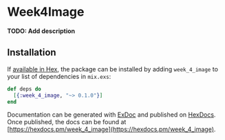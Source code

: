 # Week4Image

**TODO: Add description**

## Installation

If [available in Hex](https://hex.pm/docs/publish), the package can be installed
by adding `week_4_image` to your list of dependencies in `mix.exs`:

```elixir
def deps do
  [{:week_4_image, "~> 0.1.0"}]
end
```

Documentation can be generated with [ExDoc](https://github.com/elixir-lang/ex_doc)
and published on [HexDocs](https://hexdocs.pm). Once published, the docs can
be found at [https://hexdocs.pm/week_4_image](https://hexdocs.pm/week_4_image).

